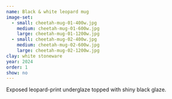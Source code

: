 ```yaml
---
name: Black & white leopard mug
image-set:
  - small: cheetah-mug-01-400w.jpg
    medium: cheetah-mug-01-600w.jpg
    large: cheetah-mug-01-1200w.jpg
  - small: cheetah-mug-02-400w.jpg
    medium: cheetah-mug-02-600w.jpg
    large: cheetah-mug-02-1200w.jpg
clay: white stoneware
year: 2024
order: 1
show: no
---
```


Exposed leopard-print underglaze topped with shiny black glaze.